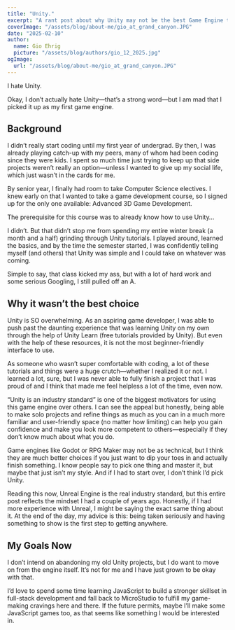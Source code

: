 ```yaml
---
title: "Unity."
excerpt: "A rant post about why Unity may not be the best Game Engine to start with."
coverImage: "/assets/blog/about-me/gio_at_grand_canyon.JPG"
date: "2025-02-10"
author:
  name: Gio Ehrig
  picture: "/assets/blog/authors/gio_12_2025.jpg"
ogImage:
  url: "/assets/blog/about-me/gio_at_grand_canyon.JPG"
---
```


I hate Unity.

Okay, I don’t actually hate Unity—that’s a strong word—but I am mad that I picked it up as my first game engine.


## Background


I didn’t really start coding until my first year of undergrad. By then, I was already playing catch-up with my peers, many of whom had been coding since they were kids. I spent so much time just trying to keep up that side projects weren’t really an option—unless I wanted to give up my social life, which just wasn’t in the cards for me.


By senior year, I finally had room to take Computer Science electives. I knew early on that I wanted to take a game development course, so I signed up for the only one available: Advanced 3D Game Development. 


The prerequisite for this course was to already know how to use Unity… 


I didn’t. But that didn’t stop me from spending my entire winter break (a month and a half) grinding through Unity tutorials. I played around, learned the basics, and by the time the semester started, I was confidently telling myself (and others) that Unity was simple and I could take on whatever was coming. 


Simple to say, that class kicked my ass, but with a lot of hard work and some serious Googling, I still pulled off an A.




## Why it wasn’t the best choice


Unity is SO overwhelming. As an aspiring game developer, I was able to push past the daunting experience that was learning Unity on my own through the help of Unity Learn (free tutorials provided by Unity). But even with the help of these resources, it is not the most beginner-friendly interface to use. 


As someone who wasn’t super comfortable with coding, a lot of these tutorials and things were a huge crutch—whether I realized it or not. I learned a lot, sure, but I was never able to fully finish a project that I was proud of and I think that made me feel helpless a lot of the time, even now. 


“Unity is an industry standard” is one of the biggest motivators for using this game engine over others. I can see the appeal but honestly, being able to make solo projects and refine things as much as you can in a much more familiar and user-friendly space (no matter how limiting) can help you gain confidence and make you look more competent to others—especially if they don’t know much about what you do. 


Game engines like Godot or RPG Maker may not be as technical, but I think they are much better choices if you just want to dip your toes in and actually finish something. I know people say to pick one thing and master it, but maybe that just isn’t my style. And if I had to start over, I don’t think I’d pick Unity.


Reading this now, Unreal Engine is the real industry standard, but this entire post reflects the mindset I had a couple of years ago. Honestly, if I had more experience with Unreal, I might be saying the exact same thing about it. At the end of the day, my advice is this: being taken seriously and having something to show is the first step to getting anywhere.


## My Goals Now


I don’t intend on abandoning my old Unity projects, but I do want to move on from the engine itself. It’s not for me and I have just grown to be okay with that. 


I’d love to spend some time learning JavaScript to build a stronger skillset in full-stack development and fall back to MicroStudio to fulfill my game-making cravings here and there. If the future permits, maybe I’ll make some JavaScript games too, as that seems like something I would be interested in. 
